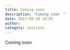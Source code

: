 ```yaml
---
title: Coming soon　
description: "Coming soon　"
date: 2017-09-28 10:05
author:
category: sessions
---
```

Coming soon　